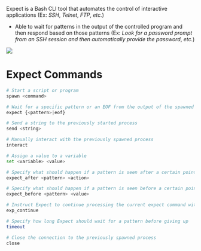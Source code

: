 Expect is a Bash CLI tool that automates the control of interactive applications (Ex: *SSH*, *Telnet*, *FTP*, *etc.*)

* Able to wait for patterns in the output of the controlled program and then respond based on those patterns (Ex: *Look for a password prompt from an SSH session and then automatically provide the password*, *etc.*)

![](https://github.com/JonmarCorpuz/SecondBrain/blob/main/Assets/Whitespace.png)

# Expect Commands

```Bash
# Start a script or program
spawn <command> 

# Wait for a specific pattern or an EOF from the output of the spawned command
expect {<pattern>|eof} 

# Send a string to the previously started process
send <string>

# Manually interact with the previously spawned process
interact 

# Assign a value to a variable
set <variable> <value>

# Specify what should happen if a pattern is seen after a certain point in the script
expect_after <pattern> <action> 

# Specify what should happen if a pattern is seen before a certain point in the script
expect_before <pattern> <value>

# Instruct Expect to continue processing the current expect command within an expect block, allowing it to match additional patterns
exp_continue

# Specify how long Expect should wait for a pattern before giving up
timeout

# Close the connection to the previously spawned process
close
```
